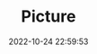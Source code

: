 ---
weight: 1
images:
- /images/edited/110.jpeg
title: Picture
date: 2022-10-24 22:59:53
tags:
- luminar
- work
---